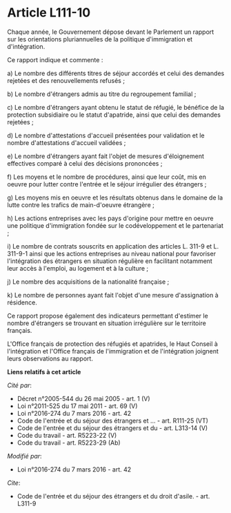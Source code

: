 # Article L111-10

Chaque année, le Gouvernement dépose devant le Parlement un rapport sur les orientations pluriannuelles de la politique
d'immigration et d'intégration. 

Ce rapport indique et commente : 

a) Le nombre des différents titres de séjour accordés et celui des demandes rejetées et des renouvellements refusés ; 

b) Le nombre d'étrangers admis au titre du regroupement familial ; 

c) Le nombre d'étrangers ayant obtenu le statut de réfugié, le bénéfice de la protection subsidiaire ou le statut d'apatride,
ainsi que celui des demandes rejetées ; 

d) Le nombre d'attestations d'accueil présentées pour validation et le nombre d'attestations d'accueil validées ; 

e) Le nombre d'étrangers ayant fait l'objet de mesures d'éloignement effectives comparé à celui des décisions prononcées ; 

f) Les moyens et le nombre de procédures, ainsi que leur coût, mis en oeuvre pour lutter contre l'entrée et le séjour
irrégulier des étrangers ; 

g) Les moyens mis en oeuvre et les résultats obtenus dans le domaine de la lutte contre les trafics de main-d'oeuvre
étrangère ; 

h) Les actions entreprises avec les pays d'origine pour mettre en oeuvre une politique d'immigration fondée sur le
codéveloppement et le partenariat ; 

i) Le nombre de contrats souscrits en application des articles L. 311-9 et L. 311-9-1 ainsi que les actions entreprises au
niveau national pour favoriser l'intégration des étrangers en situation régulière en facilitant notamment leur accès à
l'emploi, au logement et à la culture ; 

j) Le nombre des acquisitions de la nationalité française ;

k) Le nombre de personnes ayant fait l'objet d'une mesure d'assignation à résidence.  

Ce rapport propose également des indicateurs permettant d'estimer le nombre d'étrangers se trouvant en situation irrégulière
sur le territoire français. 

L'Office français de protection des réfugiés et apatrides, le Haut Conseil à l'intégration et l'Office français de
l'immigration et de l'intégration joignent leurs observations au rapport.

**Liens relatifs à cet article**

_Cité par_:

  - Décret n°2005-544 du 26 mai 2005 - art. 1 (V)
  - Loi n°2011-525 du 17 mai 2011 - art. 69 (V)
  - Loi n°2016-274 du 7 mars 2016 - art. 42
  - Code de l'entrée et du séjour des étrangers et ... - art. R111-25 (VT)
  - Code de l'entrée et du séjour des étrangers et du  - art. L313-14 (V)
  - Code du travail - art. R5223-22 (V)
  - Code du travail - art. R5223-29 (Ab)

_Modifié par_:

  - Loi n°2016-274 du 7 mars 2016 - art. 42

_Cite_:

  - Code de l'entrée et du séjour des étrangers et du droit d'asile. - art. L311-9
